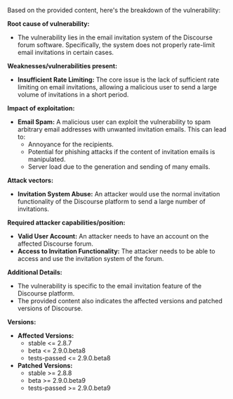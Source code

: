 Based on the provided content, here's the breakdown of the vulnerability:

**Root cause of vulnerability:**

*   The vulnerability lies in the email invitation system of the Discourse forum software. Specifically, the system does not properly rate-limit email invitations in certain cases.

**Weaknesses/vulnerabilities present:**

*   **Insufficient Rate Limiting:** The core issue is the lack of sufficient rate limiting on email invitations, allowing a malicious user to send a large volume of invitations in a short period.

**Impact of exploitation:**

*   **Email Spam:** A malicious user can exploit the vulnerability to spam arbitrary email addresses with unwanted invitation emails. This can lead to:
    *   Annoyance for the recipients.
    *   Potential for phishing attacks if the content of invitation emails is manipulated.
    *   Server load due to the generation and sending of many emails.

**Attack vectors:**

*   **Invitation System Abuse:** An attacker would use the normal invitation functionality of the Discourse platform to send a large number of invitations.

**Required attacker capabilities/position:**

*   **Valid User Account:** An attacker needs to have an account on the affected Discourse forum.
*   **Access to Invitation Functionality:** The attacker needs to be able to access and use the invitation system of the forum.

**Additional Details:**

*   The vulnerability is specific to the email invitation feature of the Discourse platform.
*   The provided content also indicates the affected versions and patched versions of Discourse.

**Versions:**

*   **Affected Versions:**
    *   stable <= 2.8.7
    *   beta <= 2.9.0.beta8
    *   tests-passed <= 2.9.0.beta8
*   **Patched Versions:**
    *   stable >= 2.8.8
    *   beta >= 2.9.0.beta9
    *   tests-passed >= 2.9.0.beta9